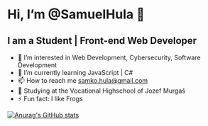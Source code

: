 # Hi, I’m @SamuelHula 👋


## I am a Student | Front-end Web Developer

- 👀 I’m interested in Web Development, Cybersecurity, Software Development
- 🌱 I’m currently learning JavaScript | C#
- 📫 How to reach me samko.hula@gmail.com
- 🏫 Studying at the Vocational Highschool of Jozef Murgaš
- ⚡ Fun fact: I like Frogs

[![Anurag's GitHub stats](https://github-readme-stats.vercel.app/api?username=SamuelHula&show_icons=true)](https://github.com/SamuelHula/github-readme-stats&show_icons=true)
